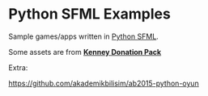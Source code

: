 # Python SFML Examples

Sample games/apps written in [Python SFML](https://github.com/Sonkun/python-sfml).

Some assets are from [**Kenney Donation Pack**](http://kenney.nl/assets)

Extra:

https://github.com/akademikbilisim/ab2015-python-oyun
